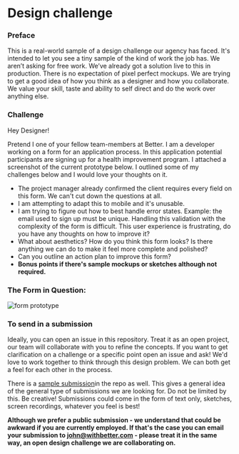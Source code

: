 # Design challenge

### Preface
This is a real-world sample of a design challenge our agency has faced. It's intended to let you see a tiny sample of the kind of work the job has. We aren’t asking for free work. We’ve already got a solution live to this in production. There is no expectation of pixel perfect mockups. We are trying to get a good idea of how you think as a designer and how you collaborate. We value your skill, taste and ability to self direct and do the work over anything else.

### Challenge

Hey Designer!

Pretend I one of your fellow team-members at Better. I am a developer working on a form for an application process. In this application potential participants are signing up for a health improvement program. I attached a screenshot of the current prototype below. I outlined some of my challenges below and I would love your thoughts on it.

- The project manager already confirmed the client requires every field on this form. We can't cut down the questions at all.
- I am attempting to adapt this to mobile and it's unusable.
- I am trying to figure out how to best handle error states. Example: the email used to sign up must be unique. Handling this validation with the complexity of the form is difficult.
This user experience is frustrating, do you have any thoughts on how to improve it?
- What about aesthetics? How do you think this form looks? Is there anything we can do to make it feel more complete and polished?
- Can you outline an action plan to improve this form? 
- **Bonus points if there's sample mockups or sketches although not required.**

### The Form in Question: 

![form prototype](https://cl.ly/465ef47714b0/designchallenge.jpg)


### To send in a submission

Ideally, you can open an issue in this repository. Treat it as an open project, our team will collaborate with you to refine the concepts. If you want to get clarification on a challenge or a specific point open an issue and ask! We'd love to work together to think through this design problem. We can both get a feel for each other in the process. 

There is a [sample submission](https://github.com/withbetterco/design-challenge/issues/1)in the repo as well. This gives a general idea of the general type of submissions we are looking for. Do not be limited by this. Be creative! Submissions could come in the form of text only, sketches, screen recordings, whatever you feel is best! 

**Although we prefer a public submission - we understand that could be awkward if you are currently employed. If that's the case you can email your submission to john@withbetter.com - please treat it in the same way, an open design challenge we are collaborating on.**


